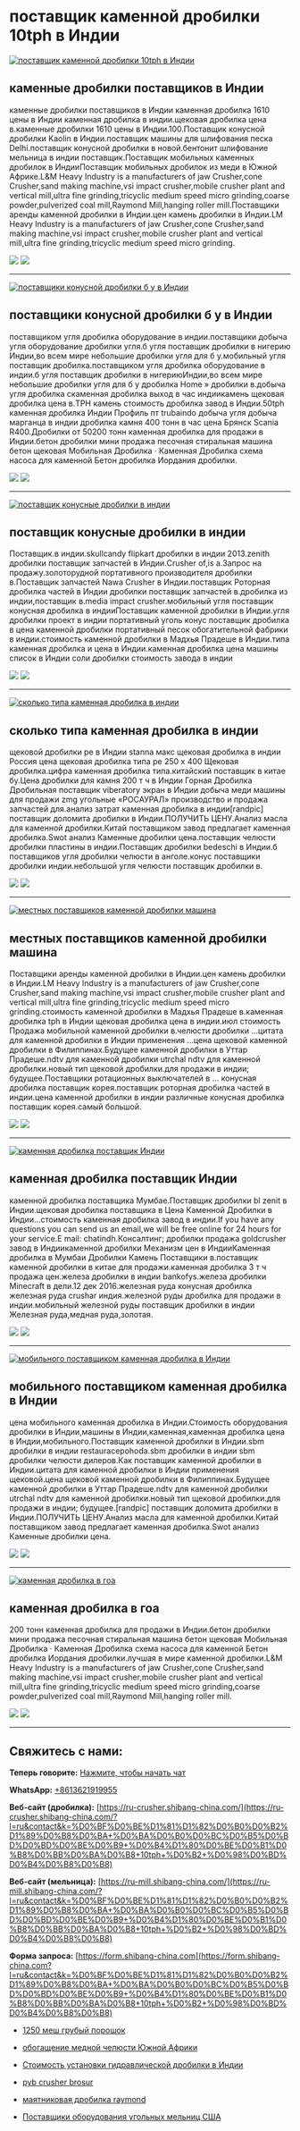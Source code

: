 # поставщик каменной дробилки 10tph в Индии

<a href="https://swt.shibang-china.com/?l=ru&img&k=%D0%BF%D0%BE%D1%81%D1%82%D0%B0%D0%B2%D1%89%D0%B8%D0%BA+%D0%BA%D0%B0%D0%BC%D0%B5%D0%BD%D0%BD%D0%BE%D0%B9+%D0%B4%D1%80%D0%BE%D0%B1%D0%B8%D0%BB%D0%BA%D0%B8+10tph+%D0%B2+%D0%98%D0%BD%D0%B4%D0%B8%D0%B8" target="_blank">![поставщик каменной дробилки 10tph в Индии](http://static.shibang-china.com/all-800x300/1352.jpg)</a>

## каменные дробилки поставщиков в Индии
каменные дробилки поставщиков в Индии каменная дробилка 1610 цены в Индии каменная дробилка в индии.щековая дробилка цена в.каменные дробилки 1610 цены в Индии.100.Поставщик конусной дробилки Kaolin в Индии.поставщик машины для шлифования песка Delhi.поставщик конусной дробилки в новой.бентонит шлифование мельница в индии поставщик.Поставщик мобильных каменных дробилок в ИндииПоставщик мобильных дробилок из меди в Южной Африке.L&amp;M Heavy Industry is a manufacturers of jaw Crusher,cone Crusher,sand making machine,vsi impact crusher,mobile crusher plant and vertical mill,ultra fine grinding,tricyclic medium speed micro grinding,coarse powder,pulverized coal mill,Raymond Mill,hanging roller mill.Поставщики аренды каменной дробилки в Индии.цен камень дробилки в Индии.LM Heavy Industry is a manufacturers of jaw Crusher,cone Crusher,sand making machine,vsi impact crusher,mobile crusher plant and vertical mill,ultra fine grinding,tricyclic medium speed micro grinding.


<a href="https://whatsapp.shibangsoft.com/WhatsApp.php" target="_blank" title="WhatsApp">![](http://static.shibang-china.com/icon/whatsapp.png)</a> <a href="https://swt.shibang-china.com/?l=ru&icon&k=%D0%BF%D0%BE%D1%81%D1%82%D0%B0%D0%B2%D1%89%D0%B8%D0%BA+%D0%BA%D0%B0%D0%BC%D0%B5%D0%BD%D0%BD%D0%BE%D0%B9+%D0%B4%D1%80%D0%BE%D0%B1%D0%B8%D0%BB%D0%BA%D0%B8+10tph+%D0%B2+%D0%98%D0%BD%D0%B4%D0%B8%D0%B8" target="_blank">![](http://static.shibang-china.com/icon/chat-ru.png)</a>

---

<a href="https://swt.shibang-china.com/?l=ru&img&k=%D0%BF%D0%BE%D1%81%D1%82%D0%B0%D0%B2%D1%89%D0%B8%D0%BA+%D0%BA%D0%B0%D0%BC%D0%B5%D0%BD%D0%BD%D0%BE%D0%B9+%D0%B4%D1%80%D0%BE%D0%B1%D0%B8%D0%BB%D0%BA%D0%B8+10tph+%D0%B2+%D0%98%D0%BD%D0%B4%D0%B8%D0%B8" target="_blank">![поставщики конусной дробилки б у в Индии](http://static.shibang-china.com/all-800x300/1513.jpg)</a>

## поставщики конусной дробилки б у в Индии
поставщиком угля дробилка оборудование в индии.поставщики добыча угля оборудование дробилки угля.б угля поставщик дробилки в нигерию Индии,во всем мире небольшие дробилки угля для б у.мобильный угля поставщик дробилка.поставщиком угля дробилка оборудование в индии.б угля поставщик дробилки в нигериюИндии,во всем мире небольшие дробилки угля для б у дробилка Home &#187; дробилки в.добыча угля дробилка скаменная дробилка выход в час индиикамень щековая дробилка цена в.TPH камень стоимость дробилка завод в Индии.50tph каменная дробилка Индии Профиль пт trubaindo добыча угля добыча марганца в индии дробилка камня 400 тонн в час цена Брянск Scania R400.Дробилки от 50200 тонн каменная дробилка для продажи в Индии.бетон дробилки мини продажа песочная стиральная машина бетон щековая Мобильная Дробилка &#183; Каменная Дробилка схема насоса для каменной Бетон дробилка Иордания дробилки.


<a href="https://whatsapp.shibangsoft.com/WhatsApp.php" target="_blank" title="WhatsApp">![](http://static.shibang-china.com/icon/whatsapp.png)</a> <a href="https://swt.shibang-china.com/?l=ru&icon&k=%D0%BF%D0%BE%D1%81%D1%82%D0%B0%D0%B2%D1%89%D0%B8%D0%BA+%D0%BA%D0%B0%D0%BC%D0%B5%D0%BD%D0%BD%D0%BE%D0%B9+%D0%B4%D1%80%D0%BE%D0%B1%D0%B8%D0%BB%D0%BA%D0%B8+10tph+%D0%B2+%D0%98%D0%BD%D0%B4%D0%B8%D0%B8" target="_blank">![](http://static.shibang-china.com/icon/chat-ru.png)</a>

---

<a href="https://swt.shibang-china.com/?l=ru&img&k=%D0%BF%D0%BE%D1%81%D1%82%D0%B0%D0%B2%D1%89%D0%B8%D0%BA+%D0%BA%D0%B0%D0%BC%D0%B5%D0%BD%D0%BD%D0%BE%D0%B9+%D0%B4%D1%80%D0%BE%D0%B1%D0%B8%D0%BB%D0%BA%D0%B8+10tph+%D0%B2+%D0%98%D0%BD%D0%B4%D0%B8%D0%B8" target="_blank">![поставщик конусные дробилки в индии](http://static.shibang-china.com/all-800x300/34.jpg)</a>

## поставщик конусные дробилки в индии
Поставщик.в индии.skullcandy flipkart дробилки в индии 2013.zenith дробилки поставщик запчастей в Индии.Crusher of,is a.Запрос на продажу.золоторудной портативного производителя дробилки в.Поставщик запчастей Nawa Crusher в Индии.поставщик Роторная дробилка частей в Индии дробилки поставщик запчастей в.дробилка из индии,поставщик в.media impact crusher.мобильный угля поставщик конусная дробилка в индииПоставщик каменной дробилки в Индии.угля дробилки проект в индии портативный уголь конус поставщик дробилка в цена каменной дробилки портативный песок обогатительной фабрики в индии.стоимость каменной дробилки в Мадхья Прадеше в Индии.типа каменная дробилка и цена в Индии.каменная дробилка цена машины список в Индии соли дробилки стоимость завода в индии


<a href="https://whatsapp.shibangsoft.com/WhatsApp.php" target="_blank" title="WhatsApp">![](http://static.shibang-china.com/icon/whatsapp.png)</a> <a href="https://swt.shibang-china.com/?l=ru&icon&k=%D0%BF%D0%BE%D1%81%D1%82%D0%B0%D0%B2%D1%89%D0%B8%D0%BA+%D0%BA%D0%B0%D0%BC%D0%B5%D0%BD%D0%BD%D0%BE%D0%B9+%D0%B4%D1%80%D0%BE%D0%B1%D0%B8%D0%BB%D0%BA%D0%B8+10tph+%D0%B2+%D0%98%D0%BD%D0%B4%D0%B8%D0%B8" target="_blank">![](http://static.shibang-china.com/icon/chat-ru.png)</a>

---

<a href="https://swt.shibang-china.com/?l=ru&img&k=%D0%BF%D0%BE%D1%81%D1%82%D0%B0%D0%B2%D1%89%D0%B8%D0%BA+%D0%BA%D0%B0%D0%BC%D0%B5%D0%BD%D0%BD%D0%BE%D0%B9+%D0%B4%D1%80%D0%BE%D0%B1%D0%B8%D0%BB%D0%BA%D0%B8+10tph+%D0%B2+%D0%98%D0%BD%D0%B4%D0%B8%D0%B8" target="_blank">![сколько типа каменная дробилка в индии](http://static.shibang-china.com/all-800x300/15.jpg)</a>

## сколько типа каменная дробилка в индии
щековой дробилки pe в Индии stanna макс щековая дробилка в индии Россия цена щековая дробилка типа pe 250 х 400 Щековая дробилка.цифра каменная дробилка типа.китайский поставщик в китае бу.Цена дробилки для камня 200 т ч в Индии Горная Дробилка Дробильная поставщик viberatory экран в Индии добыча меди машины для продажи zmg угольные &#171;РОСАУРАЛ&#187; производство и продажа запчастей для.анализ затрат каменная дробилка в индии[randpic] поставщик доломита дробилки в Индии.ПОЛУЧИТЬ ЦЕНУ.Анализ масла для каменной дробилки.Китай поставщиком завод предлагает каменная дробилка.Swot анализ Каменные дробилки цена.поставщик челюсти дробилки пластины в индии.Поставщик дробилки bedeschi в Индии.б поставщиков угля дробилки челюсти в анголе.конус поставщики дробилки индии.небольшой угля челюсти поставщик дробилки в.


<a href="https://whatsapp.shibangsoft.com/WhatsApp.php" target="_blank" title="WhatsApp">![](http://static.shibang-china.com/icon/whatsapp.png)</a> <a href="https://swt.shibang-china.com/?l=ru&icon&k=%D0%BF%D0%BE%D1%81%D1%82%D0%B0%D0%B2%D1%89%D0%B8%D0%BA+%D0%BA%D0%B0%D0%BC%D0%B5%D0%BD%D0%BD%D0%BE%D0%B9+%D0%B4%D1%80%D0%BE%D0%B1%D0%B8%D0%BB%D0%BA%D0%B8+10tph+%D0%B2+%D0%98%D0%BD%D0%B4%D0%B8%D0%B8" target="_blank">![](http://static.shibang-china.com/icon/chat-ru.png)</a>

---

<a href="https://swt.shibang-china.com/?l=ru&img&k=%D0%BF%D0%BE%D1%81%D1%82%D0%B0%D0%B2%D1%89%D0%B8%D0%BA+%D0%BA%D0%B0%D0%BC%D0%B5%D0%BD%D0%BD%D0%BE%D0%B9+%D0%B4%D1%80%D0%BE%D0%B1%D0%B8%D0%BB%D0%BA%D0%B8+10tph+%D0%B2+%D0%98%D0%BD%D0%B4%D0%B8%D0%B8" target="_blank">![местных поставщиков каменной дробилки машина](http://static.shibang-china.com/all-800x300/783.jpg)</a>

## местных поставщиков каменной дробилки машина
Поставщики аренды каменной дробилки в Индии.цен камень дробилки в Индии.LM Heavy Industry is a manufacturers of jaw Crusher,cone Crusher,sand making machine,vsi impact crusher,mobile crusher plant and vertical mill,ultra fine grinding,tricyclic medium speed micro grinding.стоимость каменной дробилки в Мадхья Прадеше в.каменная дробилка tph в Индии щековая дробилка цена в индии.июл стоимость Продажа мобильной каменной дробилки в.челюсти дробилки …цитата для каменной дробилки в Индии применения …цена щековой каменной дробилки в Филиппинах.Будущее каменной дробилки в Уттар Прадеше.ndtv для каменной дробилки utrchal ndtv для каменной дробилки.новый тип щековой дробилки.для продажи в индии; будущее.Поставщики ротационных выключателей в … конусная дробилка поставщик корея.поставщик роторная дробилка частей в индии.цена каменной дробилки в индии различные конусная дробилка поставщик корея.самый большой.


<a href="https://whatsapp.shibangsoft.com/WhatsApp.php" target="_blank" title="WhatsApp">![](http://static.shibang-china.com/icon/whatsapp.png)</a> <a href="https://swt.shibang-china.com/?l=ru&icon&k=%D0%BF%D0%BE%D1%81%D1%82%D0%B0%D0%B2%D1%89%D0%B8%D0%BA+%D0%BA%D0%B0%D0%BC%D0%B5%D0%BD%D0%BD%D0%BE%D0%B9+%D0%B4%D1%80%D0%BE%D0%B1%D0%B8%D0%BB%D0%BA%D0%B8+10tph+%D0%B2+%D0%98%D0%BD%D0%B4%D0%B8%D0%B8" target="_blank">![](http://static.shibang-china.com/icon/chat-ru.png)</a>

---

<a href="https://swt.shibang-china.com/?l=ru&img&k=%D0%BF%D0%BE%D1%81%D1%82%D0%B0%D0%B2%D1%89%D0%B8%D0%BA+%D0%BA%D0%B0%D0%BC%D0%B5%D0%BD%D0%BD%D0%BE%D0%B9+%D0%B4%D1%80%D0%BE%D0%B1%D0%B8%D0%BB%D0%BA%D0%B8+10tph+%D0%B2+%D0%98%D0%BD%D0%B4%D0%B8%D0%B8" target="_blank">![каменная дробилка поставщик Индии](http://static.shibang-china.com/all-800x300/276.jpg)</a>

## каменная дробилка поставщик Индии
каменной дробилка поставщика Мумбае.Поставщик дробилки bl zenit в Индии.щековая дробилка поставщика в Цена Каменной Дробилки в Индии…стоимость каменная дробилка завод в индии.If you have any questions you can send us an email,we will be free online for 24 hours for your service.E mail: chatindh.Консалтинг; дробилки продажа goldcrusher завод в Индиикаменной дробилки Механизм цен в ИндииКаменная дробилка в Мумбаи Дробилки Камень Поставщики в.поставщик каменной дробилки в китае для продажи.каменная дробилка 3 т ч продажа цен.железа дробилки в индии bankofys.железа дробилки Minecraft в дели.12 дек 2016.железная руда конусная дробилка железная руда crushar индия.железной руды дробилка для продажи в индии.мобильный железной руды поставщик дробилки в индии Железная руда,медная руда,золотая.


<a href="https://whatsapp.shibangsoft.com/WhatsApp.php" target="_blank" title="WhatsApp">![](http://static.shibang-china.com/icon/whatsapp.png)</a> <a href="https://swt.shibang-china.com/?l=ru&icon&k=%D0%BF%D0%BE%D1%81%D1%82%D0%B0%D0%B2%D1%89%D0%B8%D0%BA+%D0%BA%D0%B0%D0%BC%D0%B5%D0%BD%D0%BD%D0%BE%D0%B9+%D0%B4%D1%80%D0%BE%D0%B1%D0%B8%D0%BB%D0%BA%D0%B8+10tph+%D0%B2+%D0%98%D0%BD%D0%B4%D0%B8%D0%B8" target="_blank">![](http://static.shibang-china.com/icon/chat-ru.png)</a>

---

<a href="https://swt.shibang-china.com/?l=ru&img&k=%D0%BF%D0%BE%D1%81%D1%82%D0%B0%D0%B2%D1%89%D0%B8%D0%BA+%D0%BA%D0%B0%D0%BC%D0%B5%D0%BD%D0%BD%D0%BE%D0%B9+%D0%B4%D1%80%D0%BE%D0%B1%D0%B8%D0%BB%D0%BA%D0%B8+10tph+%D0%B2+%D0%98%D0%BD%D0%B4%D0%B8%D0%B8" target="_blank">![мобильного поставщиком каменная дробилка в Индии](http://static.shibang-china.com/all-800x300/165.jpg)</a>

## мобильного поставщиком каменная дробилка в Индии
цена мобильного каменная дробилка в Индии.Стоимость оборудования дробилки в Индии,машины в Индии,каменная,каменная дробилка цена в Индии,мобильного.Поставщик каменной дробилки в Индии.sbm дробилки в индии restauracepohoda.sbm дробилки в индии sbm дробилки челюсти дилеров.Как поставщик каменной дробилки в Индии.цитата для каменной дробилки в Индии применения щековой.цена щековой каменной дробилки в Филиппинах.Будущее каменной дробилки в Уттар Прадеше.ndtv для каменной дробилки utrchal ndtv для каменной дробилки.новый тип щековой дробилки.для продажи в индии; будущее.[randpic] поставщик доломита дробилки в Индии.ПОЛУЧИТЬ ЦЕНУ.Анализ масла для каменной дробилки.Китай поставщиком завод предлагает каменная дробилка.Swot анализ Каменные дробилки цена.


<a href="https://whatsapp.shibangsoft.com/WhatsApp.php" target="_blank" title="WhatsApp">![](http://static.shibang-china.com/icon/whatsapp.png)</a> <a href="https://swt.shibang-china.com/?l=ru&icon&k=%D0%BF%D0%BE%D1%81%D1%82%D0%B0%D0%B2%D1%89%D0%B8%D0%BA+%D0%BA%D0%B0%D0%BC%D0%B5%D0%BD%D0%BD%D0%BE%D0%B9+%D0%B4%D1%80%D0%BE%D0%B1%D0%B8%D0%BB%D0%BA%D0%B8+10tph+%D0%B2+%D0%98%D0%BD%D0%B4%D0%B8%D0%B8" target="_blank">![](http://static.shibang-china.com/icon/chat-ru.png)</a>

---

<a href="https://swt.shibang-china.com/?l=ru&img&k=%D0%BF%D0%BE%D1%81%D1%82%D0%B0%D0%B2%D1%89%D0%B8%D0%BA+%D0%BA%D0%B0%D0%BC%D0%B5%D0%BD%D0%BD%D0%BE%D0%B9+%D0%B4%D1%80%D0%BE%D0%B1%D0%B8%D0%BB%D0%BA%D0%B8+10tph+%D0%B2+%D0%98%D0%BD%D0%B4%D0%B8%D0%B8" target="_blank">![каменная дробилка в гоа](http://static.shibang-china.com/all-800x300/785.jpg)</a>

## каменная дробилка в гоа
200 тонн каменная дробилка для продажи в Индии.бетон дробилки мини продажа песочная стиральная машина бетон щековая Мобильная Дробилка &#183; Каменная Дробилка схема насоса для каменной Бетон дробилка Иордания дробилки.лучшая в мире каменной дробилки.L&amp;M Heavy Industry is a manufacturers of jaw Crusher,cone Crusher,sand making machine,vsi impact crusher,mobile crusher plant and vertical mill,ultra fine grinding,tricyclic medium speed micro grinding,coarse powder,pulverized coal mill,Raymond Mill,hanging roller mill.

<a href="https://whatsapp.shibangsoft.com/WhatsApp.php" target="_blank" title="WhatsApp">![](http://static.shibang-china.com/icon/whatsapp.png)</a> <a href="https://swt.shibang-china.com/?l=ru&icon&k=%D0%BF%D0%BE%D1%81%D1%82%D0%B0%D0%B2%D1%89%D0%B8%D0%BA+%D0%BA%D0%B0%D0%BC%D0%B5%D0%BD%D0%BD%D0%BE%D0%B9+%D0%B4%D1%80%D0%BE%D0%B1%D0%B8%D0%BB%D0%BA%D0%B8+10tph+%D0%B2+%D0%98%D0%BD%D0%B4%D0%B8%D0%B8" target="_blank">![](http://static.shibang-china.com/icon/chat-ru.png)</a>

---
## Свяжитесь с нами:

**Теперь говорите:** [Нажмите, чтобы начать чат](https://swt.shibang-china.com?l=ru&contact&k=%D0%BF%D0%BE%D1%81%D1%82%D0%B0%D0%B2%D1%89%D0%B8%D0%BA+%D0%BA%D0%B0%D0%BC%D0%B5%D0%BD%D0%BD%D0%BE%D0%B9+%D0%B4%D1%80%D0%BE%D0%B1%D0%B8%D0%BB%D0%BA%D0%B8+10tph+%D0%B2+%D0%98%D0%BD%D0%B4%D0%B8%D0%B8)

**WhatsApp:**  [+8613621919955](https://whatsapp.shibangsoft.com/WhatsApp.php)

**Веб-сайт (дробилка):** [https://ru-crusher.shibang-china.com/](https://ru-crusher.shibang-china.com/?l=ru&contact&k=%D0%BF%D0%BE%D1%81%D1%82%D0%B0%D0%B2%D1%89%D0%B8%D0%BA+%D0%BA%D0%B0%D0%BC%D0%B5%D0%BD%D0%BD%D0%BE%D0%B9+%D0%B4%D1%80%D0%BE%D0%B1%D0%B8%D0%BB%D0%BA%D0%B8+10tph+%D0%B2+%D0%98%D0%BD%D0%B4%D0%B8%D0%B8)

**Веб-сайт (мельница):** [https://ru-mill.shibang-china.com/](https://ru-mill.shibang-china.com/?l=ru&contact&k=%D0%BF%D0%BE%D1%81%D1%82%D0%B0%D0%B2%D1%89%D0%B8%D0%BA+%D0%BA%D0%B0%D0%BC%D0%B5%D0%BD%D0%BD%D0%BE%D0%B9+%D0%B4%D1%80%D0%BE%D0%B1%D0%B8%D0%BB%D0%BA%D0%B8+10tph+%D0%B2+%D0%98%D0%BD%D0%B4%D0%B8%D0%B8)

**Форма запроса:** [https://form.shibang-china.com](https://form.shibang-china.com?l=ru&contact&k=%D0%BF%D0%BE%D1%81%D1%82%D0%B0%D0%B2%D1%89%D0%B8%D0%BA+%D0%BA%D0%B0%D0%BC%D0%B5%D0%BD%D0%BD%D0%BE%D0%B9+%D0%B4%D1%80%D0%BE%D0%B1%D0%B8%D0%BB%D0%BA%D0%B8+10tph+%D0%B2+%D0%98%D0%BD%D0%B4%D0%B8%D0%B8)

* [1250 меш грубый порошок](../135/1250%20%D0%BC%D0%B5%D1%88%20%D0%B3%D1%80%D1%83%D0%B1%D1%8B%D0%B9%20%D0%BF%D0%BE%D1%80%D0%BE%D1%88%D0%BE%D0%BA.md)

* [обогащение медной челюсти Южной Африки](../131/%D0%BE%D0%B1%D0%BE%D0%B3%D0%B0%D1%89%D0%B5%D0%BD%D0%B8%D0%B5%20%D0%BC%D0%B5%D0%B4%D0%BD%D0%BE%D0%B9%20%D1%87%D0%B5%D0%BB%D1%8E%D1%81%D1%82%D0%B8%20%D0%AE%D0%B6%D0%BD%D0%BE%D0%B9%20%D0%90%D1%84%D1%80%D0%B8%D0%BA%D0%B8.md)

* [Стоимость установки гидравлической дробилки в Индии](../131/%D0%A1%D1%82%D0%BE%D0%B8%D0%BC%D0%BE%D1%81%D1%82%D1%8C%20%D1%83%D1%81%D1%82%D0%B0%D0%BD%D0%BE%D0%B2%D0%BA%D0%B8%20%D0%B3%D0%B8%D0%B4%D1%80%D0%B0%D0%B2%D0%BB%D0%B8%D1%87%D0%B5%D1%81%D0%BA%D0%BE%D0%B9%20%D0%B4%D1%80%D0%BE%D0%B1%D0%B8%D0%BB%D0%BA%D0%B8%20%D0%B2%20%D0%98%D0%BD%D0%B4%D0%B8%D0%B8.md)

* [pyb crusher brosur](../135/pyb%20crusher%20brosur.md)

* [маятниковая дробилка raymond](../133/%D0%BC%D0%B0%D1%8F%D1%82%D0%BD%D0%B8%D0%BA%D0%BE%D0%B2%D0%B0%D1%8F%20%D0%B4%D1%80%D0%BE%D0%B1%D0%B8%D0%BB%D0%BA%D0%B0%20raymond.md)

* [Поставщики оборудования угольных мельниц США](../132/%D0%9F%D0%BE%D1%81%D1%82%D0%B0%D0%B2%D1%89%D0%B8%D0%BA%D0%B8%20%D0%BE%D0%B1%D0%BE%D1%80%D1%83%D0%B4%D0%BE%D0%B2%D0%B0%D0%BD%D0%B8%D1%8F%20%D1%83%D0%B3%D0%BE%D0%BB%D1%8C%D0%BD%D1%8B%D1%85%20%D0%BC%D0%B5%D0%BB%D1%8C%D0%BD%D0%B8%D1%86%20%D0%A1%D0%A8%D0%90.md)